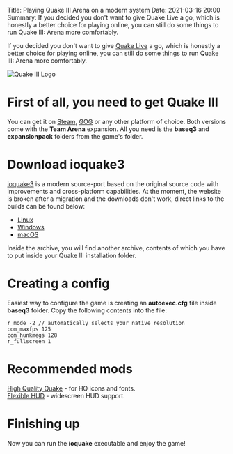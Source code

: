 Title: Playing Quake III Arena on a modern system
Date: 2021-03-16 20:00
Summary: If you decided you don't want to give Quake Live a go, which is honestly a better choice for playing online, you can still do some things to run Quake III: Arena more comfortably. 

If you decided you don't want to give [Quake Live](https://store.steampowered.com/app/282440/Quake_Live/) a go, which is honestly a better choice for playing online, you can still do some things to run Quake III: Arena more comfortably.

![Quake III Logo]({filename}/images/quake-iii-logo.png)

# First of all, you need to get Quake III
You can get it on [Steam](https://store.steampowered.com/app/2200/Quake_III_Arena/), [GOG](https://www.gog.com/game/quake_iii_gold) or any other platform of choice. Both versions come with the **Team Arena** expansion. All you need is the **baseq3** and **expansionpack** folders from the game's folder.

# Download ioquake3
[ioquake3](https://ioquake3.org/) is a modern source-port based on the original source code with improvements and cross-platform capabilities. At the moment, the website is broken after a migration and the downloads don't work, direct links to the builds can be found below:

* [Linux](https://github.com/ioquake/ioq3/suites/2008680198/artifacts/40183181)
* [Windows](https://github.com/ioquake/ioq3/suites/2008680198/artifacts/40183183)
* [macOS](https://github.com/ioquake/ioq3/suites/2008680198/artifacts/40183182)

Inside the archive, you will find another archive, contents of which you have to put inside your Quake III installation folder.

# Creating a config
Easiest way to configure the game is creating an **autoexec.cfg** file inside **baseq3** folder. Copy the following contents into the file:
```text
r_mode -2 // automatically selects your native resolution
com_maxfps 125
com_hunkmegs 128
r_fullscreen 1
```

# Recommended mods
[High Quality Quake](https://www.moddb.com/mods/high-quality-quake) - for HQ icons and fonts.  
[Flexible HUD](https://clover.moe/flexible-hud-for-ioq3/) - widescreen HUD support.

# Finishing up
Now you can run the **ioquake** executable and enjoy the game!